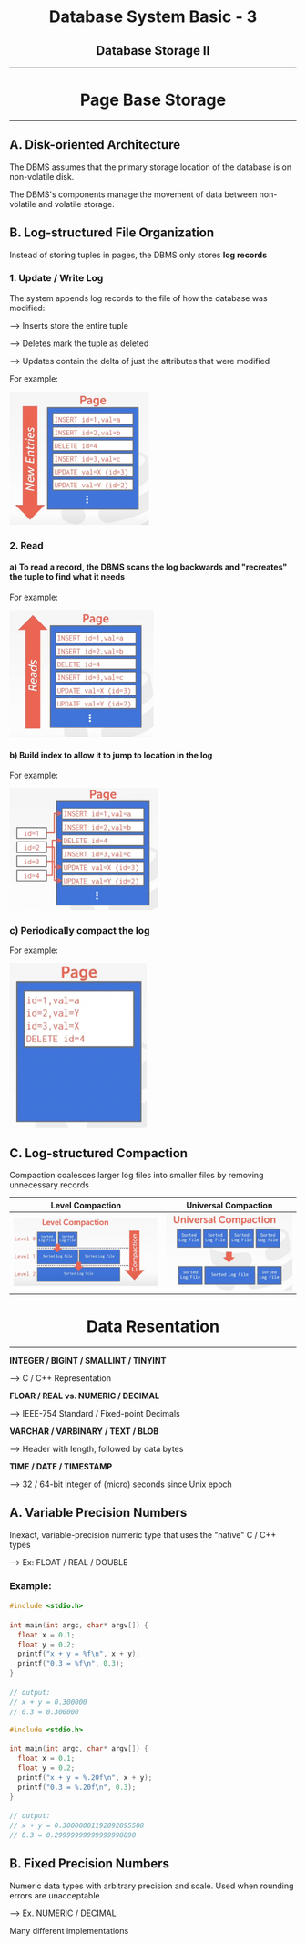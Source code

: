 <center>
  <h1><b>Database System Basic - 3 </b></h1>
  <h2>Database Storage II</h2>
</center>

---

<center><h1>Page Base Storage</h1></center>

---

## A. Disk-oriented Architecture

The DBMS assumes that the primary storage location of the database is on non-volatile disk.

The DBMS's components manage the movement of data between non-volatile and volatile storage.



## B. Log-structured File Organization

Instead of storing tuples in pages, the DBMS only stores **log records**

### 1. Update / Write Log

The system appends log records to the file of how the database was modified:

--> Inserts store the entire tuple

--> Deletes mark the tuple as deleted

--> Updates contain the delta of just the attributes that were modified

For example:

<img src="./img/image-20220516140754074.png" alt="image-20220516140754074" style="zoom:50%;" />



### 2. Read

#### a) To read a record, the DBMS scans the log backwards and "recreates" the tuple to find what it needs

For example: 

<img src="./img/image-20220516141333618.png" alt="image-20220516141333618" style="zoom:50%;" />

#### b) Build index to allow it to jump to location in the log

For example:

<img src="./img/image-20220516141613525.png" alt="image-20220516141613525" style="zoom:50%;" />

### c) Periodically compact the log

For example:

<img src="./img/image-20220516142235795.png" alt="image-20220516142235795" style="zoom:67%;" />



## C. Log-structured Compaction

Compaction coalesces larger log files into smaller files by removing unnecessary records



| Level Compaction                                             | Universal Compaction                                         |
| ------------------------------------------------------------ | ------------------------------------------------------------ |
| <img src="./img/image-20220516142552544.png" alt="image-20220516142552544" style="zoom:50%;" /> | <img src="./img/image-20220516142716972.png" alt="image-20220516142716972" style="zoom:60%;" /> |



<center><h1>Data Resentation</h1></center>

---

**INTEGER / BIGINT / SMALLINT / TINYINT**

--> C / C++ Representation

**FLOAR / REAL vs. NUMERIC / DECIMAL**

--> IEEE-754 Standard / Fixed-point Decimals

**VARCHAR / VARBINARY / TEXT / BLOB**

--> Header with length, followed by data bytes

**TIME / DATE / TIMESTAMP**

--> 32 / 64-bit integer of (micro) seconds since Unix epoch



## A. Variable Precision Numbers

Inexact, variable-precision numeric type that uses the "native" C / C++ types

--> Ex: FLOAT / REAL / DOUBLE

### Example:

```c
#include <stdio.h>

int main(int argc, char* argv[]) {
  float x = 0.1;
  float y = 0.2;
  printf("x + y = %f\n", x + y);
  printf("0.3 = %f\n", 0.3);
}

// output: 
// x + y = 0.300000
// 0.3 = 0.300000
```

```c
#include <stdio.h>

int main(int argc, char* argv[]) {
  float x = 0.1;
  float y = 0.2;
  printf("x + y = %.20f\n", x + y);
  printf("0.3 = %.20f\n", 0.3);
}

// output: 
// x + y = 0.30000001192092895508
// 0.3 = 0.29999999999999998890
```



## B. Fixed Precision Numbers

Numeric data types with arbitrary precision and scale. Used when rounding errors are unacceptable

--> Ex. NUMERIC / DECIMAL

Many different implementations















